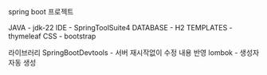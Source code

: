 spring boot 프로젝트 

JAVA - jdk-22
IDE - SpringToolSuite4
DATABASE - H2
TEMPLATES - thymeleaf
CSS - bootstrap

라이브러리
SpringBootDevtools - 서버 재시작없이 수정 내용 반영
lombok - 생성자 자동 생성
